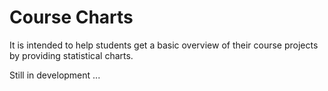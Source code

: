 Course Charts
=============
It is intended to help students get a basic overview of their course projects by providing statistical charts.  

Still in development ...
